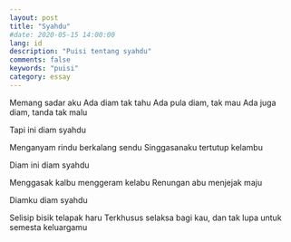 ```yaml
---
layout: post
title: "Syahdu"
#date: 2020-05-15 14:00:00
lang: id
description: "Puisi tentang syahdu"
comments: false
keywords: "puisi"
category: essay
---
```


Memang sadar aku
Ada diam tak tahu
Ada pula diam, tak mau
Ada juga diam, tanda tak malu

Tapi ini diam syahdu

Menganyam rindu berkalang sendu
Singgasanaku tertutup kelambu

Diam ini diam syahdu

Menggasak kalbu menggeram kelabu
Renungan abu menjejak maju

Diamku diam syahdu

Selisip bisik telapak haru
Terkhusus selaksa bagi kau, dan tak lupa untuk semesta keluargamu